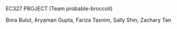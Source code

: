EC327 PROJECT (Team probable-broccoli)

Bora Bulut, Aryaman Gupta, Fariza Tasnim, Sally Shin, Zachary Tan
